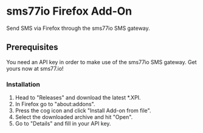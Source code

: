 # sms77io Firefox Add-On
Send SMS via Firefox through the sms77io SMS gateway.

## Prerequisites
You need an API key in order to make use of the sms77io SMS gateway.
Get yours now at sms77.io!

### Installation
1. Head to "Releases" and download the latest *.XPI.
2. In Firefox go to "about:addons".
3. Press the cog icon and click "Install Add-on from file".
4. Select the downloaded archive and hit "Open".
5. Go to "Details" and fill in your API key.
